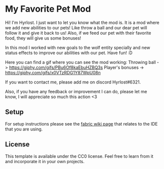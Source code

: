 # My Favorite Pet Mod

Hi! I'm Hyrlost. I just want to let you know what the mod is. It is a mod where we add new abilities to our pets! Like throw a ball and our dear pet will follow it and give it back to us! Also, if we feed our pet with their favorite food, they will give us some bonuses!

In this mod I worked with new goals to the wolf entity specially and new status effects to improve our abilities with our pet. Have fun! :D

Here you can find a gif where you can see the mod working:
Throwing ball -> https://giphy.com/gifs/PBu6Of8kaEbuHZBQ3s
Player's bonuses -> https://giphy.com/gifs/x0VTzRDG1Y87WpU08n

If you want to contact me, please add me on discord Hyrlost#6321.

Also, if you have any feedback or improvement I can do, please let me know, I will appreciate so much this action <3

## Setup

For setup instructions please see the [fabric wiki page](https://fabricmc.net/wiki/tutorial:setup) that relates to the IDE that you are using.

## License

This template is available under the CC0 license. Feel free to learn from it and incorporate it in your own projects.
